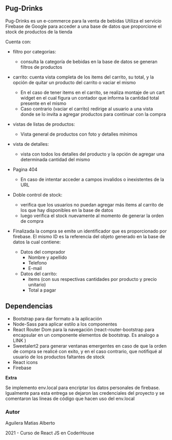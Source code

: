 ## **Pug-Drinks**

Pug-Drinks es un e-commerce para la venta de bebidas Utiliza el servicio Firebase de Google para acceder a una base de datos que proporcione el stock de productos de la tienda

Cuenta con:

- filtro por categorías: 
  - consulta la categoría de bebidas en la base de datos se generan filtros de productos
- carrito: cuenta vista completa de los items del carrito, su total, y la opción de quitar un producto del carrito o vaciar el mismo
  - En el caso de tener items en el carrito, se realiza montaje de un cart widget en el cual figura un contador que informa la cantidad total presente en el mismo
  - Caso contrario (vaciar el carrito) redirige al usuario a una vista donde se lo invita a agregar productos para continuar con la compra
- vistas de listas de productos: 
  - Vista general de productos con foto y detalles mínimos
- vista de detalles: 
  - vista con todos los detalles del producto y la opción de agregar una determinada cantidad del mismo
- Pagina 404
  - En caso de intentar acceder a campos invalidos o inexistentes de la URL

- Doble control de stock: 
  - verifica que los usuarios no puedan agregar más items al carrito de los que hay disponibles en la base de datos
  - luego verifica el stock nuevamente al momento de generar la orden de compra
- Finalizada la compra se emite un identificador que es proporcionado por firebase. El mismo ID es la referencia del objeto generado en la base de datos la cual contiene:
  - Datos del comprador
    - Nombre y apellido
    - Telefono
    - E-mail
  - Datos del carrito:
    - items (con sus respectivas cantidades por producto y precio unitario)
    - Total a pagar



## Dependencias

- Bootstrap para dar formato a la aplicación
- Node-Sass para aplicar estilo a los componentes
- React Router Dom para la navegación (react-router-bootstrap para encapsular en un componente  <LinkContainer> elementos de bootstrap. Es analogo a LINK )
- Sweetalert2 para generar ventanas emergentes en caso de que la orden de compra se realicé con exito, y en el caso contrario, que notifiqué al usuario de los productos faltantes de stock 
- React icons 
- Firebase



**Extra**

Se implemento env.local para encriptar los datos personales de firebase.  Igualmente para esta entrega se dejaron las credenciales del proyecto y se comentaron las lineas de código que hacen uso del env.local



### Autor

Aguilera Matias Alberto

2021 - Curso de React JS en CoderHouse


